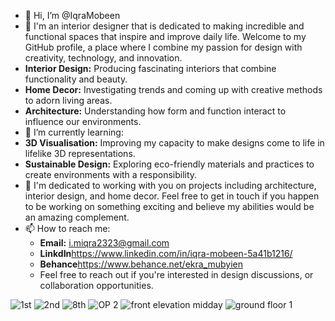 - 👋 Hi, I’m @IqraMobeen
- 👀 I'm an interior designer that is dedicated to making incredible and functional spaces that inspire and improve daily life. Welcome to my GitHub profile, a place where I combine my passion for design with creativity, technology, and innovation.
 - **Interior Design:** Producing fascinating interiors that combine functionality and beauty.
 - **Home Decor:** Investigating trends and coming up with creative methods to adorn living areas.
 - **Architecture:** Understanding how form and function interact to influence our environments.
- 🌱 I’m currently learning:
- **3D Visualisation:** Improving my capacity to make designs come to life in lifelike 3D representations.
- **Sustainable Design:** Exploring eco-friendly materials and practices to create environments with a responsibility.
- 💞️ I'm dedicated to working with you on projects including architecture, interior design, and home decor. Feel free to get in touch if you happen to be working on something exciting and believe my abilities would be an amazing complement.
- 📫 How to reach me:
  - **Email:** i.miqra2323@gmail.com
  - **LinkdIn**https://www.linkedin.com/in/iqra-mobeen-5a41b1216/
  - **Behance**https://www.behance.net/ekra_mubyien
  - Feel free to reach out if you're interested in design discussions, or collaboration opportunities.

<!---
IqraMobeen/IqraMobeen is a ✨ special ✨ repository because its `README.md` (this file) appears on your GitHub profile.
You can click the Preview link to take a look at your changes.
--->
![1st](https://github.com/IqraMobeen/IqraMobeen/assets/142669209/76faf9c4-4b76-461f-9c35-2a4ea1c00e7b)
![2nd](https://github.com/IqraMobeen/IqraMobeen/assets/142669209/adc95107-0f03-429f-a370-05aced951e3b)
![8th](https://github.com/IqraMobeen/IqraMobeen/assets/142669209/6a189f8a-4cb0-442a-b164-6535c08b32a7)
![OP  2](https://github.com/IqraMobeen/IqraMobeen/assets/142669209/4b5b6a26-bea7-4e30-b8b5-c1e570e3dab8)
![front elevation midday](https://github.com/IqraMobeen/IqraMobeen/assets/142669209/b5892f00-0084-4889-9f2f-e992eaa14685)
![ground floor 1](https://github.com/IqraMobeen/IqraMobeen/assets/142669209/a2b9abf4-3762-4073-8c74-da61bacafd71)
